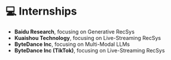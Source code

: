 # 💻 Internships
- **Baidu Research**, focusing on Generative RecSys
- **Kuaishou Technology**, focusing on Live-Streaming RecSys
- **ByteDance Inc**, focusing on Multi-Modal LLMs
- **ByteDance Inc (TikTok)**, focusing on Live-Streaming RecSys